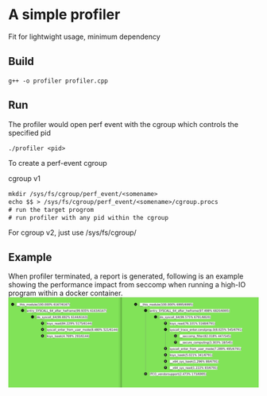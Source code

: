 # A simple profiler
Fit for lightwight usage, minimum dependency

## Build
```
g++ -o profiler profiler.cpp
```

## Run
The profiler would open perf event with the cgroup which controls the specified pid
```
./profiler <pid>
```

To create a perf-event cgroup

cgroup v1
```
mkdir /sys/fs/cgroup/perf_event/<somename>
echo $$ > /sys/fs/cgroup/perf_event/<somename>/cgroup.procs
# run the target progrom
# run profiler with any pid within the cgroup
```
For cgroup v2, just use /sys/fs/cgroup/<somename>


## Example
When profiler terminated, a report is generated, following is an example showing the performance impact from seccomp when running a high-IO program within a docker container.
![example](./example1.png "report")
